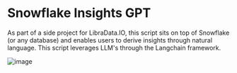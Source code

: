 # Snowflake Insights GPT

As part of a side project for LibraData.IO, this script sits on top of Snowflake (or any database) and enables users to derive insights through natural language. This script leverages LLM's through the Langchain framework.

![image](https://github.com/sagarsuri89/LLM_Snowflake_Insights_Generator/assets/84547486/c12086b6-1757-4947-a535-193c033c690c)
